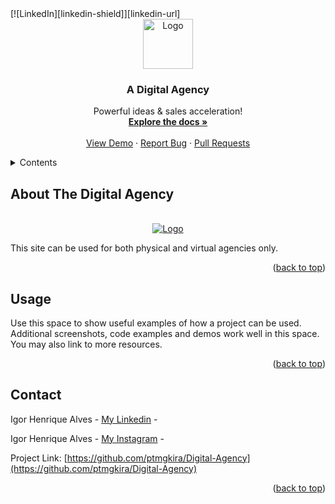 <div id="top"></div>
[![LinkedIn][linkedin-shield]][linkedin-url]



<!-- PROJECT LOGO -->
<br />
<div align="center">
  <a href="https://www.linkedin.com/in/igor-henrique-alves/">
    <img src="https://media.discordapp.net/attachments/793591386586742814/1001999529693958184/757c96492b1747f08ec8c6586b792f95_1.png" alt="Logo" width="80" height="80">
  </a>

  <h3 align="center">A Digital Agency</h3>

  <p align="center">
    Powerful ideas & sales acceleration!
    <br />
    <a href="https://github.com/ptmgkira/Digital-Agency/blob/main/index.html"><strong>Explore the docs »</strong></a>
    <br />
    <br />
    <a href="https://template-digital-agency.netlify.app">View Demo</a>
    ·
    <a href="https://github.com/ptmgkira/Digital-Agency/issues">Report Bug</a>
    ·
    <a href="https://github.com/ptmgkira/Digital-Agency/pulls">Pull Requests</a>
  </p>
</div>



<!-- TABLE OF CONTENTS -->
<details>
  <summary>Contents</summary>
  <ol>
    <li>
      <a href="#about-the-project">About Digital Agency</a>
      <ul>
      </ul>
    </li>
    <li><a href="#usage">Usage</a></li>
    <li><a href="#contact">Contact</a></li>
    </li>
  </ol>
</details>



<!-- ABOUT THE PROJECT -->
## About The Digital Agency

<br />
<div align="center">
  <a href="https://template-digital-agency.netlify.app">
    <img src="https://media.discordapp.net/attachments/793591386586742814/1002013058786402315/unknown.png?width=1176&height=676" alt="Logo" >
  </a>
</div>

This site can be used for both physical and virtual agencies only.

<p align="right">(<a href="#top">back to top</a>)</p>




<!-- USAGE EXAMPLES -->
## Usage

Use this space to show useful examples of how a project can be used. Additional screenshots, code examples and demos work well in this space. You may also link to more resources.


<p align="right">(<a href="#top">back to top</a>)</p>




<!-- CONTACT -->
## Contact

Igor Henrique Alves - [My Linkedin](https://www.linkedin.com/in/igor-henrique-alves/) - 

Igor Henrique Alves - [My Instagram](https://www.instagram.com/igor_ptmgkira100/) - 

Project Link: [https://github.com/ptmgkira/Digital-Agency](https://github.com/ptmgkira/Digital-Agency)

<p align="right">(<a href="#top">back to top</a>)</p>


[linkedin-shield]: https://img.shields.io/badge/-LinkedIn-black.svg?style=for-the-badge&logo=linkedin&colorB=555
[linkedin-url]: https://www.linkedin.com/in/igor-henrique-alves/
[product-screenshot]: images/screenshot.png